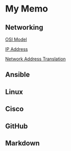 # My Memo

## Networking

[OSI Model](https://github.com/sydasif/networking-stuff/blob/master/networking/OSI_MODEL/osi_model.md)

[IP Address](https://github.com/sydasif/networking-stuff/blob/master/networking/IP_ADDR/ip_mac_addr.md)

[Network Address Translation](https://github.com/sydasif/networking-stuff/blob/master/networking/NAT/nat.md)

## Ansible

## Linux

## Cisco

## GitHub

## Markdown
